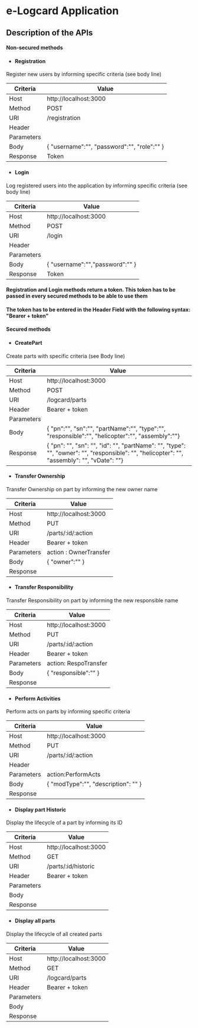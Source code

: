 # e-Logcard Application 

## Description of the APIs

#### Non-secured methods

- #### Registration 

Register new users by informing specific criteria (see body line)

| Criteria      | Value                                                                                                                   |
| --------------| ------------------------------------------------------------------------------------------------------------------------------|
| Host 			| http://localhost:3000                               				      						  				            |
| Method		| POST   			   				            |
| URI		    | /registration			   				            |
| Header   	 	| 					            |
| Parameters   	|         		                |
| Body		    | { "username":"", "password":"", "role":"" }              		                |
| Response   	 	| 	Token 				            |


- #### Login 

Log registered users into the application by informing specific criteria (see body line)

| Criteria      | Value                                                                                                                   |
| --------------| ------------------------------------------------------------------------------------------------------------------------------|
| Host 			| http://localhost:3000                               				      						  				            |
| Method		| POST  			   				            |
| URI		    | /login				   				            |
| Header   	 	| 					            |
| Parameters   	|         		                |
| Body		    | {	"username":"","password":"" }              		                |
| Response   	 	| 	Token 				            |

#### Registration and Login methods return a token. This token has to be passed in every secured methods to be able to use them 
#### The token has to be entered in the Header Field with the following syntax: "Bearer + token"

#### Secured methods

- #### CreatePart

Create parts with specific criteria (see Body line)

| Criteria      | Value                                                                                                                   |
| --------------| ------------------------------------------------------------------------------------------------------------------------------|
| Host 			| http://localhost:3000                               				      						  				            |
| Method		| POST   			   				            |
| URI		    | /logcard/parts			   				            |
| Header   	 	| Bearer + token					            |
| Parameters   	|         		                |
| Body		    | { "pn":"", "sn":"", "partName":"", "type":"", "responsible":"", "helicopter":"", "assembly":""}              		                |
| Response   	 	| 	{ "pn": "", "sn": "", "id": "", "partName": "", "type": "", "owner": "", "responsible": "", "helicopter": "", "assembly": "", "vDate": ""}		     |

- #### Transfer Ownership 

Transfer Ownership on part by informing the new owner name 

| Criteria      | Value                                                                                                                   |
| --------------| ------------------------------------------------------------------------------------------------------------------------------|
| Host 			| http://localhost:3000                               				      						  				            |
| Method		| PUT   			   				            |
| URI		    | /parts/:id/:action				   				            |
| Header   	 	| Bearer + token					            |
| Parameters   	|  action : OwnerTransfer        		                |
| Body		    | { "owner":"" }             		                |
| Response   	 	| 					            |

- #### Transfer Responsibility 

Transfer Responsibility on part by informing the new responsible name 

| Criteria      | Value                                                                                                                   |
| --------------| ------------------------------------------------------------------------------------------------------------------------------|
| Host 			| http://localhost:3000                               				      						  				            |
| Method		| PUT   			   				            |
| URI		    | /parts/:id/:action				   				            |
| Header   	 	| Bearer + token					            |
| Parameters   	|  action: RespoTransfer       		                |
| Body		    | {	"responsible":"" }              		                |
| Response   	 	| 					            |

- #### Perform Activities 

Perform acts on parts by informing specific criteria

| Criteria      | Value                                                                                                                   |
| --------------| ------------------------------------------------------------------------------------------------------------------------------|
| Host 			| http://localhost:3000                               				      						  				            |
| Method		| PUT   			   				            |
| URI		    | /parts/:id/:action				   				            |
| Header   	 	| 					            |
| Parameters   	|  action:PerformActs       		                |
| Body		    | {	"modType":"", "description": "" }           		                |
| Response   	 	| 					            |

- #### Display part Historic 

Display the lifecycle of a part by informing its ID

| Criteria      | Value                                                                                                                   |
| --------------| ------------------------------------------------------------------------------------------------------------------------------|
| Host 			| http://localhost:3000                               				      						  				            || Method		    			   				            |
| Method		| GET  			   				            |
| URI		    | /parts/:id/historic				   				            |
| Header   	 	| Bearer + token					            |
| Parameters   	|      		                |
| Body		    |               		                |
| Response   	 	| 					            |


- #### Display all parts 

Display the lifecycle of all created parts 

| Criteria      | Value                                                                                                                   |
| --------------| ------------------------------------------------------------------------------------------------------------------------------|
| Host 			| http://localhost:3000                               				      						  				            |
| Method		| GET    			   				            |
| URI		    | /logcard/parts				   				            |
| Header   	 	| Bearer + token					            |
| Parameters   	|         		                |
| Body		    |               		                |
| Response   	 	| 					            |
